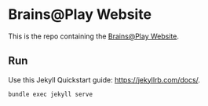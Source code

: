 # Brains@Play Website
This is the repo containing the [Brains@Play Website](https://brainsatplay.com).



## Run
Use this Jekyll Quickstart guide: https://jekyllrb.com/docs/.

```
bundle exec jekyll serve
```

